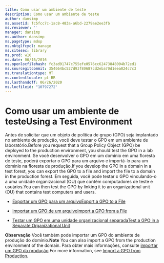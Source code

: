 ```yaml
---
title: Como usar um ambiente de teste
description: Como usar um ambiente de teste
author: dansimp
ms.assetid: fc5fcc7c-1ac8-483a-a6bd-2279ae2ee3fb
ms.reviewer: ''
manager: dansimp
ms.author: dansimp
ms.pagetype: mdop
ms.mktglfcycl: manage
ms.sitesec: library
ms.prod: w10
ms.date: 06/16/2016
ms.openlocfilehash: fc3ad91747c755efe0576cc62473848094b72ed1
ms.sourcegitcommit: 354664bc527d93f80687cd2eba70d1eea024c7c3
ms.translationtype: MT
ms.contentlocale: pt-BR
ms.lasthandoff: 06/26/2020
ms.locfileid: "10797272"
---
```

# <span data-ttu-id="f5cc0-103">Como usar um ambiente de teste</span><span class="sxs-lookup"><span data-stu-id="f5cc0-103">Using a Test Environment</span></span>


<span data-ttu-id="f5cc0-104">Antes de solicitar que um objeto de política de grupo (GPO) seja implantado no ambiente de produção, você deve testar o GPO em um ambiente de laboratório.</span><span class="sxs-lookup"><span data-stu-id="f5cc0-104">Before you request that a Group Policy Object (GPO) be deployed to the production environment, you should test the GPO in a lab environment.</span></span> <span data-ttu-id="f5cc0-105">Se você desenvolver o GPO em um domínio em uma floresta de teste, poderá exportar o GPO para um arquivo e importá-lo para um domínio na floresta de produção.</span><span class="sxs-lookup"><span data-stu-id="f5cc0-105">If you develop the GPO in a domain in a test forest, you can export the GPO to a file and import the file to a domain in the production forest.</span></span> <span data-ttu-id="f5cc0-106">Em seguida, você pode testar o GPO vinculando-o a uma unidade organizacional (OU) que contém computadores de teste e usuários.</span><span class="sxs-lookup"><span data-stu-id="f5cc0-106">You can then test the GPO by linking it to an organizational unit (OU) that contains test computers and users.</span></span>

-   [<span data-ttu-id="f5cc0-107">Exportar um GPO para um arquivo</span><span class="sxs-lookup"><span data-stu-id="f5cc0-107">Export a GPO to a File</span></span>](export-a-gpo-to-a-file.md)

-   [<span data-ttu-id="f5cc0-108">Importar um GPO de um arquivo</span><span class="sxs-lookup"><span data-stu-id="f5cc0-108">Import a GPO from a File</span></span>](import-a-gpo-from-a-file-ed.md)

-   [<span data-ttu-id="f5cc0-109">Testar um GPO em uma unidade organizacional separada</span><span class="sxs-lookup"><span data-stu-id="f5cc0-109">Test a GPO in a Separate Organizational Unit</span></span>](test-a-gpo-in-a-separate-organizational-unit-agpm40.md)

<span data-ttu-id="f5cc0-110">**Observação**  Você também pode importar um GPO do ambiente de produção do domínio.</span><span class="sxs-lookup"><span data-stu-id="f5cc0-110">**Note** You can also import a GPO from the production environment of the domain.</span></span> <span data-ttu-id="f5cc0-111">Para obter mais informações, consulte [importar um GPO da produção](import-a-gpo-from-production-agpm40-ed.md).</span><span class="sxs-lookup"><span data-stu-id="f5cc0-111">For more information, see [Import a GPO from Production](import-a-gpo-from-production-agpm40-ed.md).</span></span>

 

 

 





